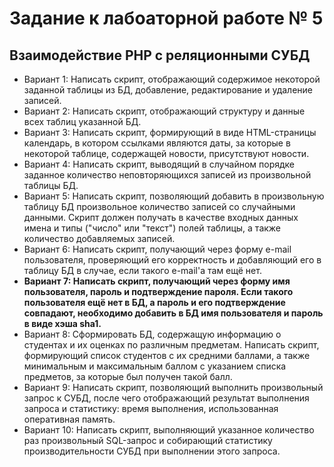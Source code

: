 # Задание к лабоаторной работе № 5
## Взаимодействие PHP с реляционными СУБД

- Вариант 1: Написать скрипт, отображающий содержимое некоторой заданной таблицы из БД, добавление, редактирование и удаление записей.
- Вариант 2: Написать скрипт, отображающий структуру и данные всех таблиц указанной БД.
- Вариант 3: Написать скрипт, формирующий в виде HTML-страницы календарь, в котором ссылками являются даты, за которые в некоторой таблице, содержащей новости, присутствуют новости.
- Вариант 4: Написать скрипт, выводящий в случайном порядке заданное количество неповторяющихся записей из произвольной таблицы БД.
- Вариант 5: Написать скрипт, позволяющий добавить в произвольную таблицу БД произвольное количество записей со случайными данными. Скрипт должен получать в качестве входных данных имена и типы ("число" или "текст") полей таблицы, а также количество добавляемых записей.
- Вариант 6: Написать скрипт, получающий через форму e-mail пользователя, проверяющий его корректность и добавляющий его в таблицу БД в случае, если такого e-mail'а там ещё нет.
- **Вариант 7: Написать скрипт, получающий через форму имя пользователя, пароль и подтверждение пароля. Если такого пользователя ещё нет в БД, а пароль и его подтверждение совпадают, необходимо добавить в БД имя пользователя и пароль в виде хэша sha1.**
- Вариант 8: Сформировать БД, содержащую информацию о студентах и их оценках по различным предметам. Написать скрипт, формирующий список студентов с их средними баллами, а также минимальным и максимальным баллом с указанием списка предметов, за которые был получен такой балл.
- Вариант 9: Написать скрипт, позволяющий выполнить произвольный запрос к СУБД, после чего отображающий результат выполнения запроса и статистику: время выполнения, использованная оперативная память.
- Вариант 10: Написать скрипт, выполняющий указанное количество раз произвольный SQL-запрос и собирающий статистику производительности СУБД при выполнении этого запроса.